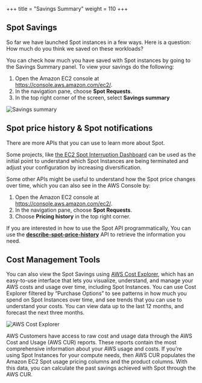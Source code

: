 +++
title = "Savings Summary"
weight = 110
+++

## Spot Savings

So far we have launched Spot instances in a few ways. Here is a question: How much do you think we saved on these workloads?

You can check how much you have saved with Spot instances by going to the Savings Summary panel. To view your savings do the following:

1. Open the Amazon EC2 console at <https://console.aws.amazon.com/ec2/>.
2. In the navigation pane, choose **Spot Requests**.
3. In the top right corner of the screen, select **Savings summary**

![Savings summary](/images/launching_ec2_spot_instances/savings.png)

## Spot price history & Spot notifications

There are more APIs that you can use to learn more about Spot.

Some projects, like [the EC2 Spot Interruption Dashboard](https://github.com/aws-samples/ec2-spot-interruption-dashboard) can be used as the initial point to understand which Spot Instances are being terminated and adjust your configuration by increasing diversification.

Some other APIs might be useful to understand how the Spot price changes over time, which you can also see in the AWS Console by:

1. Open the Amazon EC2 console at <https://console.aws.amazon.com/ec2/>.
2. In the navigation pane, choose **Spot Requests**.
3. Choose **Pricing history** in the top right corner.

If you are interested in how to use the Spot API programmatically, You can use the **[describe-spot-price-history](https://docs.aws.amazon.com/cli/latest/reference/ec2/describe-spot-price-history.html)** API to retrieve the information you need.

## Cost Management Tools

You can also view the Spot Savings using [AWS Cost Explorer](https://aws.amazon.com/aws-cost-management/aws-cost-explorer/), which has an easy-to-use interface that lets you visualize, understand, and manage your AWS costs and usage over time, including Spot Instances. You can use Cost Explorer filtered by “Purchase Options” to see patterns in how much you spend on Spot Instances over time, and see trends that you can use to understand your costs. You can view data up to the last 12 months, and forecast the next three months.

![AWS Cost Explorer](/images/launching_ec2_spot_instances/cost_explorer.png)

AWS Customers have access to raw cost and usage data through the AWS Cost and Usage (AWS CUR) reports. These reports contain the most comprehensive information about your AWS usage and costs. If you’re using Spot Instances for your compute needs, then AWS CUR populates the Amazon EC2 Spot usage pricing columns and the product columns. With this data, you can calculate the past savings achieved with Spot through the AWS CUR. 

